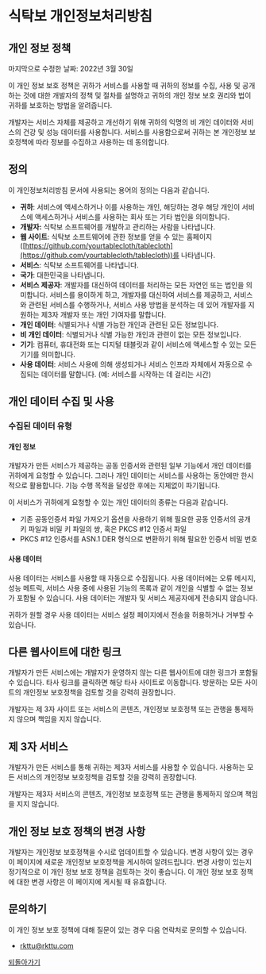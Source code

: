 # 식탁보 개인정보처리방침

## 개인 정보 정책

마지막으로 수정한 날짜: 2022년 3월 30일

이 개인 정보 보호 정책은 귀하가 서비스를 사용할 때 귀하의 정보를 수집, 사용 및 공개하는 것에 대한 개발자의 정책 및 절차를 설명하고 귀하의 개인 정보 보호 권리와 법이 귀하를 보호하는 방법을 알려줍니다.

개발자는 서비스 자체를 제공하고 개선하기 위해 귀하의 익명의 비 개인 데이터와 서비스의 건강 및 성능 데이터를 사용합니다. 서비스를 사용함으로써 귀하는 본 개인정보 보호정책에 따라 정보를 수집하고 사용하는 데 동의합니다.

## 정의

이 개인정보처리방침 문서에 사용되는 용어의 정의는 다음과 같습니다.

- **귀하**: 서비스에 액세스하거나 이를 사용하는 개인, 해당하는 경우 해당 개인이 서비스에 액세스하거나 서비스를 사용하는 회사 또는 기타 법인을 의미합니다.
- **개발자:** 식탁보 소프트웨어를 개발하고 관리하는 사람을 나타냅니다.
- **웹 사이트**: 식탁보 소프트웨어에 관한 정보를 얻을 수 있는 홈페이지 ([https://github.com/yourtablecloth/tablecloth](https://github.com/yourtablecloth/tablecloth))를 나타냅니다.
- **서비스**: 식탁보 소프트웨어를 나타냅니다.
- **국가**: 대한민국을 나타냅니다.
- **서비스 제공자**: 개발자를 대신하여 데이터를 처리하는 모든 자연인 또는 법인을 의미합니다. 서비스를 용이하게 하고, 개발자를 대신하여 서비스를 제공하고, 서비스와 관련된 서비스를 수행하거나, 서비스 사용 방법을 분석하는 데 있어 개발자를 지원하는 제3자 개발자 또는 개인 기여자를 말합니다.
- **개인 데이터**: 식별되거나 식별 가능한 개인과 관련된 모든 정보입니다.
- **비 개인 데이터**: 식별되거나 식별 가능한 개인과 관련이 없는 모든 정보입니다.
- **기기**: 컴퓨터, 휴대전화 또는 디지털 태블릿과 같이 서비스에 액세스할 수 있는 모든 기기를 의미합니다.
- **사용 데이터**: 서비스 사용에 의해 생성되거나 서비스 인프라 자체에서 자동으로 수집되는 데이터를 말합니다. (예: 서비스를 시작하는 데 걸리는 시간)

## 개인 데이터 수집 및 사용

### 수집된 데이터 유형

#### 개인 정보

개발자가 만든 서비스가 제공하는 공동 인증서와 관련된 일부 기능에서 개인 데이터를 귀하에게 요청할 수 있습니다. 그러나 개인 데이터는 서비스를 사용하는 동안에만 한시적으로 활용합니다. 기능 수행 목적을 달성한 후에는 지체없이 파기됩니다.

이 서비스가 귀하에게 요청할 수 있는 개인 데이터의 종류는 다음과 같습니다.

- 기존 공동인증서 파일 가져오기 옵션을 사용하기 위해 필요한 공동 인증서의 공개 키 파일과 비밀 키 파일의 쌍, 혹은 PKCS #12 인증서 파일
- PKCS #12 인증서를 ASN.1 DER 형식으로 변환하기 위해 필요한 인증서 비밀 번호

#### 사용 데이터

사용 데이터는 서비스를 사용할 때 자동으로 수집됩니다. 사용 데이터에는 오류 메시지, 성능 메트릭, 서비스 사용 중에 사용된 기능의 목록과 같이 개인을 식별할 수 없는 정보가 포함될 수 있습니다. 사용 데이터는 개발자 및 서비스 제공자에게 전송되지 않습니다.

귀하가 원할 경우 사용 데이터는 서비스 설정 페이지에서 전송을 허용하거나 거부할 수 있습니다.

## 다른 웹사이트에 대한 링크

개발자가 만든 서비스에는 개발자가 운영하지 않는 다른 웹사이트에 대한 링크가 포함될 수 있습니다. 타사 링크를 클릭하면 해당 타사 사이트로 이동합니다. 방문하는 모든 사이트의 개인정보 보호정책을 검토할 것을 강력히 권장합니다.

개발자는 제 3자 사이트 또는 서비스의 콘텐츠, 개인정보 보호정책 또는 관행을 통제하지 않으며 책임을 지지 않습니다.

## 제 3자 서비스

개발자가 만든 서비스를 통해 귀하는 제3자 서비스를 사용할 수 있습니다. 사용하는 모든 서비스의 개인정보 보호정책을 검토할 것을 강력히 권장합니다.

개발자는 제3자 서비스의 콘텐츠, 개인정보 보호정책 또는 관행을 통제하지 않으며 책임을 지지 않습니다.

## 개인 정보 보호 정책의 변경 사항

개발자는 개인정보 보호정책을 수시로 업데이트할 수 있습니다. 변경 사항이 있는 경우 이 페이지에 새로운 개인정보 보호정책을 게시하여 알려드립니다. 변경 사항이 있는지 정기적으로 이 개인 정보 보호 정책을 검토하는 것이 좋습니다. 이 개인 정보 보호 정책에 대한 변경 사항은 이 페이지에 게시될 때 유효합니다.

## 문의하기

이 개인 정보 보호 정책에 대해 질문이 있는 경우 다음 연락처로 문의할 수 있습니다.

- rkttu@rkttu.com

[되돌아가기](index.md)
